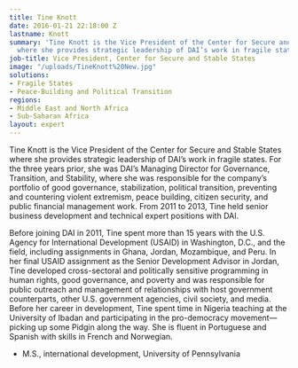 ```yaml
---
title: Tine Knott
date: 2016-01-21 22:18:00 Z
lastname: Knott
summary: 'Tine Knott is the Vice President of the Center for Secure and Stable States
  where she provides strategic leadership of DAI’s work in fragile states. '
job-title: Vice President, Center for Secure and Stable States
image: "/uploads/TineKnott%20New.jpg"
solutions:
- Fragile States
- Peace-Building and Political Transition
regions:
- Middle East and North Africa
- Sub-Saharan Africa
layout: expert
---
```


Tine Knott is the Vice President of the Center for Secure and Stable States where she provides strategic leadership of DAI’s work in fragile states. For the three years prior, she was DAI’s Managing Director for Governance, Transition, and Stability, where she was responsible for the company’s portfolio of good governance, stabilization, political transition, preventing and countering violent extremism, peace building, citizen security, and public financial management work. From 2011 to 2013, Tine held senior business development and technical expert positions with DAI. 

Before joining DAI in 2011, Tine spent more than 15 years with the U.S. Agency for International Development (USAID) in Washington, D.C., and the field, including assignments in Ghana, Jordan, Mozambique, and Peru. In her final USAID assignment as the Senior Development Advisor in Jordan, Tine developed cross-sectoral and politically sensitive programming in human rights, good governance, and poverty and was responsible for public outreach and management of relationships with host government counterparts, other U.S. government agencies, civil society, and media. Before her career in development, Tine spent time in Nigeria teaching at the University of Ibadan and participating in the pro-democracy movement—picking up some Pidgin along the way. She is fluent in Portuguese and Spanish with skills in French and Norwegian. 

* M.S., international development, University of Pennsylvania
